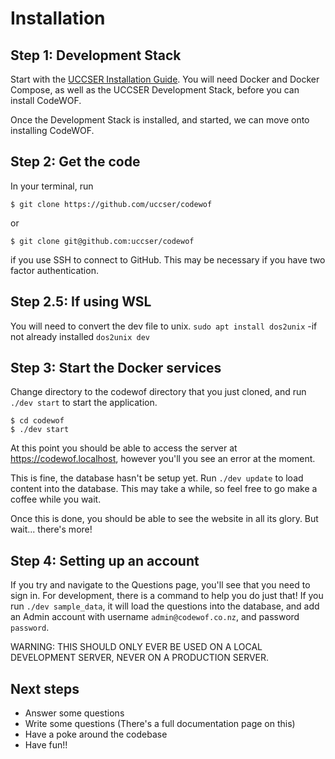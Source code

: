# Installation

## Step 1: Development Stack

Start with the [UCCSER Installation Guide][1].
You will need Docker and Docker Compose, as well as the
UCCSER Development Stack, before you can install CodeWOF.

Once the Development Stack is installed, and started,
we can move onto installing CodeWOF.

## Step 2: Get the code

In your terminal, run
```
$ git clone https://github.com/uccser/codewof
```
or
```
$ git clone git@github.com:uccser/codewof
```
if you use SSH to connect to GitHub. This may be necessary if you have two factor authentication.

## Step 2.5: If using WSL

You will need to convert the dev file to unix.
`sudo apt install dos2unix` -if not already installed
`dos2unix dev`

## Step 3: Start the Docker services

Change directory to the codewof directory that you just
cloned, and run `./dev start` to start the application.
```
$ cd codewof
$ ./dev start
```

At this point you should be able to access the server at
https://codewof.localhost, however you'll you see an error at the
moment.

This is fine, the database hasn't be setup yet.
Run `./dev update` to load content into the database.
This may take a while, so feel free to go make a coffee
while you wait.

Once this is done, you should be able to see the website in all its glory.
But wait... there's more!

## Step 4: Setting up an account

If you try and navigate to the Questions page, you'll see that you
need to sign in. For development, there is a command to help you do just that!
If you run `./dev sample_data`, it will load the questions into the database,
and add an Admin account with username `admin@codewof.co.nz`, and password `password`.

WARNING: THIS SHOULD ONLY EVER BE USED ON A LOCAL DEVELOPMENT SERVER,
NEVER ON A PRODUCTION SERVER.

## Next steps

- Answer some questions
- Write some questions (There's a full documentation page on this)
- Have a poke around the codebase
- Have fun!!

[1]: https://uccser.github.io/technical-documentation/installation-guide/
